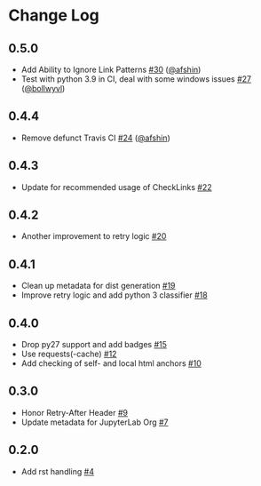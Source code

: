 # Change Log

## 0.5.0

* Add Ability to Ignore Link Patterns [#30](https://github.com/jupyterlab/pytest-check-links/pull/30) ([@afshin](https://github.com/afshin))
* Test with python 3.9 in CI, deal with some windows issues [#27](https://github.com/jupyterlab/pytest-check-links/pull/27) ([@bollwyvl](https://github.com/bollwyvl))

## 0.4.4

* Remove defunct Travis CI [#24](https://github.com/jupyterlab/pytest-check-links/pull/24) ([@afshin](https://github.com/afshin))

## 0.4.3

* Update for recommended usage of CheckLinks [#22](https://github.com/jupyterlab/pytest-check-links/pull/22)

## 0.4.2

* Another improvement to retry logic [#20](https://github.com/jupyterlab/pytest-check-links/pull/20)

## 0.4.1

* Clean up metadata for dist generation [#19](https://github.com/jupyterlab/pytest-check-links/pull/19)
* Improve retry logic and add python 3 classifier [#18](https://github.com/jupyterlab/pytest-check-links/pull/18)

## 0.4.0

* Drop py27 support and add badges [#15](https://github.com/jupyterlab/pytest-check-links/pull/15)
* Use requests(-cache) [#12](https://github.com/jupyterlab/pytest-check-links/pull/12)
* Add checking of self- and local html anchors  [#10](https://github.com/jupyterlab/pytest-check-links/pull/10)

## 0.3.0

* Honor Retry-After Header [#9](https://github.com/jupyterlab/pytest-check-links/pull/9)
* Update metadata for JupyterLab Org [#7](https://github.com/jupyterlab/pytest-check-links/pull/7)

## 0.2.0

* Add rst handling [#4](https://github.com/jupyterlab/pytest-check-links/pull/4)
